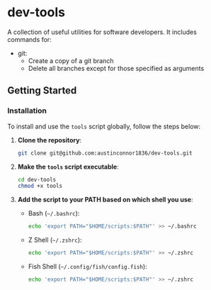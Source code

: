 # dev-tools

A collection of useful utilities for software developers.
It includes commands for:
- git:
  - Create a copy of a git branch
  - Delete all branches except for those specified as arguments

## Getting Started

### Installation

To install and use the `tools` script globally, follow the steps below:

1. **Clone the repository**:

   ```bash
   git clone git@github.com:austinconnor1836/dev-tools.git
2. **Make the `tools` script executable**:
   ```bash
   cd dev-tools
   chmod +x tools
3. **Add the script to your PATH based on which shell you use**:
   - Bash (`~/.bashrc`): 
     ```bash
     echo 'export PATH="$HOME/scripts:$PATH"' >> ~/.bashrc
   - Z Shell (`~/.zshrc`):
     ```bash
     echo 'export PATH="$HOME/scripts:$PATH"' >> ~/.zshrc
   - Fish Shell (`~/.config/fish/config.fish`):
     ```bash
     echo 'export PATH="$HOME/scripts:$PATH"' >> ~/.zshrc 
   